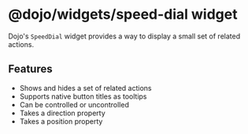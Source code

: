 # @dojo/widgets/speed-dial widget

Dojo's `SpeedDial` widget provides a way to display a small set of related actions.

## Features

- Shows and hides a set of related actions
- Supports native button titles as tooltips
- Can be controlled or uncontrolled
- Takes a direction property
- Takes a position property
